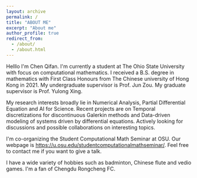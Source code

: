 ```yaml
---
layout: archive
permalink: /
title: "ABOUT ME"
excerpt: "About me"
author_profile: true
redirect_from: 
  - /about/
  - /about.html
---
```



Helllo I'm Chen Qifan. I'm currently a student at The Ohio State University with focus on computational mathematics. I received a B.S. degree in mathematics with First Class Honours from The Chinese university of Hong Kong in 2021. My undergraduate supervisor is Prof. Jun Zou. My graduate supervisor is Prof. Yulong Xing.

My research interests broadly lie in Numerical Analysis, Partial Differential Equation and AI for Science. Recent projects are on Temporal discretizations for discontinuous Galerkin methods and Data-driven modeling of systems driven by differential equations. Actively looking for discussions and possible collaborations on interesting topics.

I'm co-organizing the Student Computational Math Seminar at OSU. Our webpage is https://u.osu.edu/studentcomputationalmathseminar/. Feel free to contact me if you want to give a talk.

I have a wide variety of hobbies such as badminton, Chinese flute and vedio games. I'm a fan of Chengdu Rongcheng FC. 
